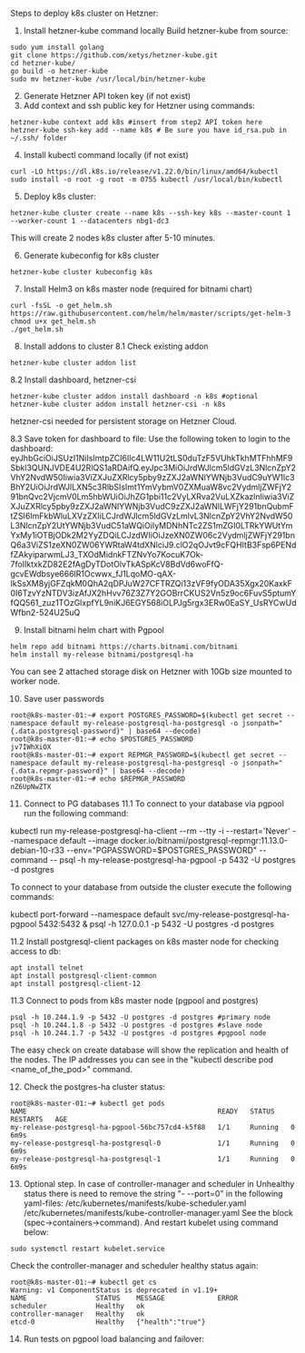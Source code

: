 Steps to deploy k8s cluster on Hetzner:
1. Install hetzner-kube command locally 
Build hetzner-kube from source:
~~~
sudo yum install golang
git clone https://github.com/xetys/hetzner-kube.git
cd hetzner-kube/
go build -o hetzner-kube
sudo mv hetzner-kube /usr/local/bin/hetzner-kube
~~~

2. Generate Hetzner API token key (if not exist)
3. Add context and ssh public key for Hetzner using commands:

~~~
hetzner-kube context add k8s #insert from step2 API token here
hetzner-kube ssh-key add --name k8s # Be sure you have id_rsa.pub in ~/.ssh/ folder
~~~

4. Install kubectl command locally (if not exist)
~~~
curl -LO https://dl.k8s.io/release/v1.22.0/bin/linux/amd64/kubectl
sudo install -o root -g root -m 0755 kubectl /usr/local/bin/kubectl
~~~

5. Deploy k8s cluster:
~~~
hetzner-kube cluster create --name k8s --ssh-key k8s --master-count 1 --worker-count 1 --datacenters nbg1-dc3 
~~~
This will create 2 nodes k8s cluster after 5-10 minutes.

6. Generate kubeconfig for k8s cluster
~~~
hetzner-kube cluster kubeconfig k8s
~~~

7. Install Helm3 on k8s master node (required for bitnami chart)
~~~
curl -fsSL -o get_helm.sh https://raw.githubusercontent.com/helm/helm/master/scripts/get-helm-3
chmod u+x get_helm.sh
./get_helm.sh
~~~

8. Install addons to cluster
8.1 Check existing addon
~~~
hetzner-kube cluster addon list
~~~
8.2 Install  dashboard, hetzner-csi
~~~
hetzner-kube cluster addon install dashboard -n k8s #optional
hetzner-kube cluster addon install hetzner-csi -n k8s
~~~
hetzner-csi needed for persistent storage on Hetzner Cloud.

8.3 Save token for dashboard to file:
Use the following token to login to the dashboard: eyJhbGciOiJSUzI1NiIsImtpZCI6Ilc4LW11U2tLS0duTzF5VUhkTkhMTFhhMF9Sbkl3QUNJVDE4U2RlQS1aRDAifQ.eyJpc3MiOiJrdWJlcm5ldGVzL3NlcnZpY2VhY2NvdW50Iiwia3ViZXJuZXRlcy5pby9zZXJ2aWNlYWNjb3VudC9uYW1lc3BhY2UiOiJrdWJlLXN5c3RlbSIsImt1YmVybmV0ZXMuaW8vc2VydmljZWFjY291bnQvc2VjcmV0Lm5hbWUiOiJhZG1pbi11c2VyLXRva2VuLXZkazlnIiwia3ViZXJuZXRlcy5pby9zZXJ2aWNlYWNjb3VudC9zZXJ2aWNlLWFjY291bnQubmFtZSI6ImFkbWluLXVzZXIiLCJrdWJlcm5ldGVzLmlvL3NlcnZpY2VhY2NvdW50L3NlcnZpY2UtYWNjb3VudC51aWQiOiIyMDNhNTc2ZS1mZGI0LTRkYWUtYmYxMy1iOTBjODk2M2YyZDQiLCJzdWIiOiJzeXN0ZW06c2VydmljZWFjY291bnQ6a3ViZS1zeXN0ZW06YWRtaW4tdXNlciJ9.clO2qOJvt9cFQHItB3Fsp6PENdfZAkyiparwmLJ3_TXOdMidnkFTZNvYo7KocuK7Ok-7foIIktxkZD82E2fAgDyTDotOlvTkASpKcV8BdVd6woFfQ-gcvEWdbsye666lR1Ocwwx_fJ1LqoMO-qAX-IkSsXM8yjGFZqkM0QhA2qDPJuW27CFTRZQi13zVF9fyODA35Xgx20KaxkF0I6TzvYzNTDV3izAfJX2hHvv76Z3Z7Y2GOBrrCKUS2Vn5z9oc6FuvS5ptumYfQQ561_zuz1TOzGlxpfYL9niKJ6EGY568iOLPJg5rgx3ERw0EaSY_UsRYCwUdWfbn2-524U25uQ

9. Install bitnami helm chart with Pgpool
~~~
helm repo add bitnami https://charts.bitnami.com/bitnami
helm install my-release bitnami/postgresql-ha
~~~
You can see 2 attached storage disk on Hetzner with 10Gb size mounted to worker node.  

10. Save user passwords
~~~
root@k8s-master-01:~# export POSTGRES_PASSWORD=$(kubectl get secret --namespace default my-release-postgresql-ha-postgresql -o jsonpath="{.data.postgresql-password}" | base64 --decode)
root@k8s-master-01:~# echo $POSTGRES_PASSWORD
jv7IWhXiOX
root@k8s-master-01:~# export REPMGR_PASSWORD=$(kubectl get secret --namespace default my-release-postgresql-ha-postgresql -o jsonpath="{.data.repmgr-password}" | base64 --decode)
root@k8s-master-01:~# echo $REPMGR_PASSWORD
nZ6UpNwZTX
~~~

11. Connect to PG databases
11.1
To connect to your database via pgpool run the following command:

kubectl run my-release-postgresql-ha-client --rm --tty -i --restart='Never' --namespace default --image docker.io/bitnami/postgresql-repmgr:11.13.0-debian-10-r33 --env="PGPASSWORD=$POSTGRES_PASSWORD" --command -- psql -h my-release-postgresql-ha-pgpool -p 5432 -U postgres -d postgres

To connect to your database from outside the cluster execute the following commands:

kubectl port-forward --namespace default svc/my-release-postgresql-ha-pgpool 5432:5432 &
psql -h 127.0.0.1 -p 5432 -U postgres -d postgres

11.2 Install postgresql-client packages on k8s master node for checking access to db:
~~~
apt install telnet
apt install postgresql-client-common
apt install postgresql-client-12
~~~
11.3 Connect to pods from k8s master node (pgpool and postgres)
~~~
psql -h 10.244.1.9 -p 5432 -U postgres -d postgres #primary node
psql -h 10.244.1.8 -p 5432 -U postgres -d postgres #slave node
psql -h 10.244.1.7 -p 5432 -U postgres -d postgres #pgpool node
~~~
The easy check on create database will show the replication and health of the nodes.
The IP addresses you can see in the "kubectl describe pod <name_of_the_pod>" command.

12. Check the postgres-ha cluster status:
~~~
root@k8s-master-01:~# kubectl get pods
NAME                                               READY   STATUS    RESTARTS   AGE
my-release-postgresql-ha-pgpool-56bc757cd4-k5f88   1/1     Running   0          6m9s
my-release-postgresql-ha-postgresql-0              1/1     Running   0          6m9s
my-release-postgresql-ha-postgresql-1              1/1     Running   0          6m9s
~~~

13. Optional step.
In case of controller-manager and scheduler in Unhealthy status there is need to remove the string "- --port=0" in the following yaml-files:
/etc/kubernetes/manifests/kube-scheduler.yaml
/etc/kubernetes/manifests/kube-controller-manager.yaml
See the block (spec->containers->command).
And restart kubelet using command below:
~~~
sudo systemctl restart kubelet.service
~~~

Check the controller-manager and scheduler healthy status again:
~~~
root@k8s-master-01:~# kubectl get cs
Warning: v1 ComponentStatus is deprecated in v1.19+
NAME                 STATUS    MESSAGE             ERROR
scheduler            Healthy   ok                  
controller-manager   Healthy   ok                  
etcd-0               Healthy   {"health":"true"}   
~~~

14. Run tests on pgpool load balancing and failover:

